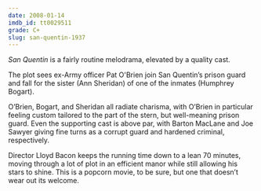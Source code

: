 ```yaml
---
date: 2008-01-14
imdb_id: tt0029511
grade: C+
slug: san-quentin-1937
---
```


_San Quentin_ is a fairly routine melodrama, elevated by a quality cast.

The plot sees ex-Army officer Pat O'Brien join San Quentin’s prison guard and fall for the sister (Ann Sheridan) of one of the inmates (Humphrey Bogart).

O’Brien, Bogart, and Sheridan all radiate charisma, with O’Brien in particular feeling custom tailored to the part of the stern, but well-meaning prison guard. Even the supporting cast is above par, with Barton MacLane and Joe Sawyer giving fine turns as a corrupt guard and hardened criminal, respectively.

Director Lloyd Bacon keeps the running time down to a lean 70 minutes, moving through a lot of plot in an efficient manor while still allowing his stars to shine. This is a popcorn movie, to be sure, but one that doesn’t wear out its welcome.
